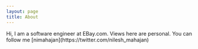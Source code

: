 ```yaml
---
layout: page
title: About
---
```


<p clakss="message">
  Hi, I am a software engineer at EBay.com. Views here are personal. You can follow me [nimahajan](https://twitter.com/nilesh_mahajan)
</p>

